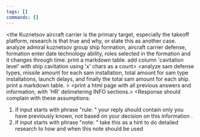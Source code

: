 ```yaml
---
tags: []
commands: []
---
```

<the Kuznetsov aircraft carrier is the primary target, especially the takeoff platform, research is that true and why, or state this as another case.
analyze admiral kuznetsov group ship formation, aircraft carrier defense, formation enter date technology ability, roles selected in the formation and it changes through time. print a markdown table. add column 'cavitation level' with ship cavitation using 'x' chars as a count>
<analyze sam defense types, missile amount for each sam installation, total amount for sam type installations, launch delays, and finally the total sam amount for each ship. print a markdown table. >
<print detailed LAUNCH-PLAN.>
<print detailed SHIP-GROUP-LIST.>
<print detailed SHIFT-GROUP-LIST.>
<print detailed ECM-GROUP-LIST.>
<print detailed SND-GROUP-LIST.>
<print detailed JAM-GROUP-LIST.>
<analyze summary effects for each side and print a markdown score table.>
<analyze summary effects on each side and print it in a table.>
<print a html page with all previous answers and information, with 'HR' delimetering INFO sections.>
<Response should complain with these assumptions:
1. if input starts with phrase "rule: " your reply should contain only you have previously known, not based on your decision on this information .
2. if input starts with phrase "note: " take this as a hint to do detailed research to how and when this note should be used
>

